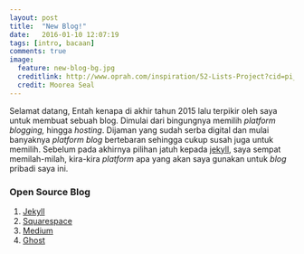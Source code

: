```yaml
---
layout: post
title:  "New Blog!"
date:   2016-01-10 12:07:19
tags: [intro, bacaan]
comments: true
image:
  feature: new-blog-bg.jpg
  creditlink: http://www.oprah.com/inspiration/52-Lists-Project?cid=pi_omag_52_lists_project
  credit: Moorea Seal
---
```

Selamat datang, Entah kenapa di akhir tahun 2015 lalu terpikir oleh saya untuk membuat sebuah blog. Dimulai dari bingungnya memilih _platform blogging,_ hingga _hosting_. Dijaman yang sudah serba digital dan mulai banyaknya _platform blog_ bertebaran sehingga cukup susah juga untuk memilih. Sebelum pada akhirnya pilihan jatuh kepada [jekyll][jekyll], saya sempat memilah-milah, kira-kira _platform_ apa yang akan saya gunakan untuk _blog_ pribadi saya ini.

### Open Source Blog
1. [Jekyll][jekyll]
2. [Squarespace][squarespace] 
3. [Medium][medium]
4. [Ghost][ghost] 



<!--more-->

[jekyll]:      http://jekyllrb.com

[squarespace]: http://squarespace.com/
[medium]:      https://medium.com/
[ghost]:       https://ghost.org/
